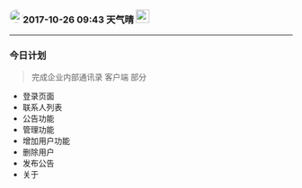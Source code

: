 ### <img src="https://tva1.sinaimg.cn/crop.60.33.341.341.180/6ead3666jw1e7rp1wn6lpj20cu0crgnf.jpg" style="width: 24px;height:24px;border-radius:50%;margin: 0;">2017-10-26 09:43 天气晴 <img src="https://s.yimg.com/os/weather/1.0.1/shadow_icon/60x60/partly_cloudy_day@2x.png" width="24" height="24" style="margin: 0;">
 
-------

### 今日计划
> 完成企业内部通讯录 客户端 部分

* 登录页面
* 联系人列表
* 公告功能
* 管理功能
* 增加用户功能
* 删除用户
* 发布公告
* 关于